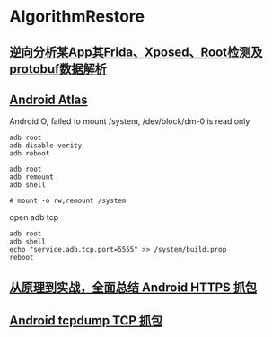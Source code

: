 # AlgorithmRestore

## [逆向分析某App其Frida、Xposed、Root检测及protobuf数据解析](https://blog.csdn.net/zwxlyg/article/details/122045045)

## [Android Atlas](https://cloud-atlas.readthedocs.io/zh_CN/latest/android/index.html)


Android O, failed to mount /system, /dev/block/dm-0 is read only

```
adb root
adb disable-verity
adb reboot

adb root
adb remount
adb shell

# mount -o rw,remount /system
```

open adb tcp
```
adb root
adb shell
echo "service.adb.tcp.port=5555" >> /system/build.prop
reboot
```


## [从原理到实战，全面总结 Android HTTPS 抓包](https://cloud.tencent.com/developer/article/2123803)

## [Android tcpdump TCP 抓包](https://www.jianshu.com/p/ca6cdc825ad3)
